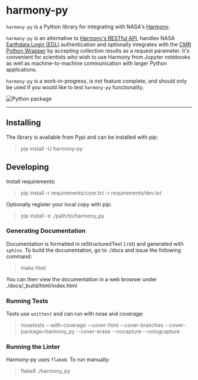 # harmony-py

`harmony-py` is a Python library for integrating with NASA's [Harmony](https://harmony.earthdata.nasa.gov/).

`harmony-py` is an alternative to [Harmony's RESTful API](https://harmony.earthdata.nasa.gov/docs/api/), handles NASA [Earthdata Login (EDL)](https://urs.earthdata.nasa.gov/home) authentication and optionally integrates with the [CMR Python Wrapper](https://github.com/nasa/eo-metadata-tools) by accepting collection results as a request parameter. It's convenient for scientists who wish to use Harmony from Jupyter notebooks as well as machine-to-machine communication with larger Python applications.

`harmony-py` is a work-in-progress, is not feature complete, and should only be used if you would like to test `harmony-py` functionality.

![Python package](https://github.com/nasa/harmony-py/workflows/Python%20package/badge.svg)

---

## Installing

The library is available from Pypi and can be installed with pip:

> pip install -U harmony-py


## Developing

Install requirements:

> pip install -r requirements/core.txt -r requirements/dev.txt

Optionally register your local copy with pip:

> pip install -e ./path/to/harmony_py


### Generating Documentation

Documentation is formatted in reStructuredText (.rst) and generated with `sphinx`. To build the documentation, go to ./docs and issue the following command:

> make html

You can then view the documentation in a web browser under ./docs/_build/html/index.html


### Running Tests

Tests use `unittest` and can run with nose and coverage:

> nosetests --with-coverage --cover-html --cover-branches --cover-package=harmony_py --cover-erase --nocapture --nologcapture


### Running the Linter

Harmony-py uses `flake8`. To run manually:

> flake8 ./harmony_py
